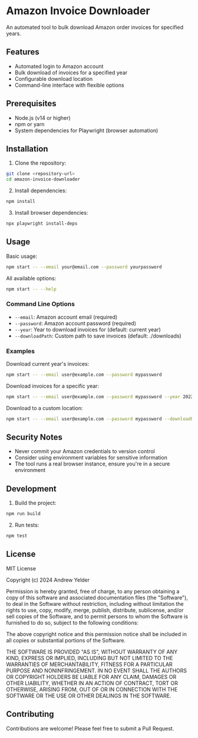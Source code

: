 # Amazon Invoice Downloader

An automated tool to bulk download Amazon order invoices for specified years.

## Features

- Automated login to Amazon account
- Bulk download of invoices for a specified year
- Configurable download location
- Command-line interface with flexible options

## Prerequisites

- Node.js (v14 or higher)
- npm or yarn
- System dependencies for Playwright (browser automation)

## Installation

1. Clone the repository:

```bash
git clone <repository-url>
cd amazon-invoice-downloader
```

2. Install dependencies:

```bash
npm install
```

3. Install browser dependencies:

```bash
npx playwright install-deps
```

## Usage

Basic usage:

```bash
npm start -- --email your@email.com --password yourpassword
```

All available options:

```bash
npm start -- --help
```

### Command Line Options

- `--email`: Amazon account email (required)
- `--password`: Amazon account password (required)
- `--year`: Year to download invoices for (default: current year)
- `--downloadPath`: Custom path to save invoices (default: ./downloads)

### Examples

Download current year's invoices:

```bash
npm start -- --email user@example.com --password mypassword
```

Download invoices for a specific year:

```bash
npm start -- --email user@example.com --password mypassword --year 2022
```

Download to a custom location:

```bash
npm start -- --email user@example.com --password mypassword --downloadPath /path/to/invoices
```

## Security Notes

- Never commit your Amazon credentials to version control
- Consider using environment variables for sensitive information
- The tool runs a real browser instance, ensure you're in a secure environment

## Development

1. Build the project:

```bash
npm run build
```

2. Run tests:

```bash
npm test
```

## License

MIT License

Copyright (c) 2024 Andrew Yelder

Permission is hereby granted, free of charge, to any person obtaining a copy
of this software and associated documentation files (the "Software"), to deal
in the Software without restriction, including without limitation the rights
to use, copy, modify, merge, publish, distribute, sublicense, and/or sell
copies of the Software, and to permit persons to whom the Software is
furnished to do so, subject to the following conditions:

The above copyright notice and this permission notice shall be included in all
copies or substantial portions of the Software.

THE SOFTWARE IS PROVIDED "AS IS", WITHOUT WARRANTY OF ANY KIND, EXPRESS OR
IMPLIED, INCLUDING BUT NOT LIMITED TO THE WARRANTIES OF MERCHANTABILITY,
FITNESS FOR A PARTICULAR PURPOSE AND NONINFRINGEMENT. IN NO EVENT SHALL THE
AUTHORS OR COPYRIGHT HOLDERS BE LIABLE FOR ANY CLAIM, DAMAGES OR OTHER
LIABILITY, WHETHER IN AN ACTION OF CONTRACT, TORT OR OTHERWISE, ARISING FROM,
OUT OF OR IN CONNECTION WITH THE SOFTWARE OR THE USE OR OTHER DEALINGS IN THE
SOFTWARE.

## Contributing

Contributions are welcome! Please feel free to submit a Pull Request. 